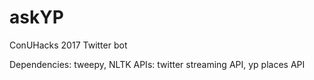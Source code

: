 # askYP
ConUHacks 2017 Twitter bot

Dependencies: tweepy, NLTK
APIs: twitter streaming API, yp places API 
